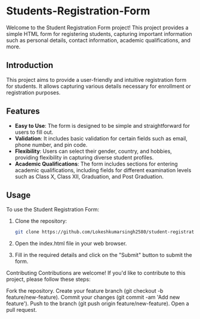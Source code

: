 # Students-Registration-Form


Welcome to the Student Registration Form project! This project provides a simple HTML form for registering students, capturing important information such as personal details, contact information, academic qualifications, and more.

## Introduction

This project aims to provide a user-friendly and intuitive registration form for students. It allows capturing various details necessary for enrollment or registration purposes.

## Features

- **Easy to Use**: The form is designed to be simple and straightforward for users to fill out.
- **Validation**: It includes basic validation for certain fields such as email, phone number, and pin code.
- **Flexibility**: Users can select their gender, country, and hobbies, providing flexibility in capturing diverse student profiles.
- **Academic Qualifications**: The form includes sections for entering academic qualifications, including fields for different examination levels such as Class X, Class XII, Graduation, and Post Graduation.

## Usage

To use the Student Registration Form:

1. Clone the repository:
   ```bash
   git clone https://github.com/Lokeshkumarsingh2580/student-registration-form.git


2. Open the index.html file in your web browser.

3. Fill in the required details and click on the "Submit" button to submit the form.

Contributing
Contributions are welcome! If you'd like to contribute to this project, please follow these steps:

Fork the repository.
Create your feature branch (git checkout -b feature/new-feature).
Commit your changes (git commit -am 'Add new feature').
Push to the branch (git push origin feature/new-feature).
Open a pull request.
